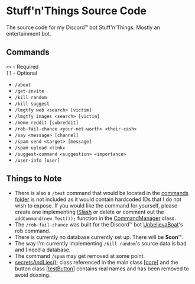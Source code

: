 # Stuff'n'Things Source Code
The source code for my Discord™ bot Stuff'n'Things. Mostly an entertainment bot.

## Commands
`<>` - Required<br>
`[]` - Optional
* `/about`
* `/get-invite`
* `/kill random`
* `/kill suggest`
* `/lmgtfy web <search> [victim]`
* `/lmgtfy images <search> [victim]`
* `/meme reddit [subreddit]`
* `/rob-fail-chance <your-net-worth> <their-cash>`
* `/say <message> [channel]`
* `/spam send <target> [message]`
* `/spam upload <link>`
* `/suggest-command <suggestion> <importance>`
* `/user-info [user]`

## Things to Note
* There is also a `/test` command that would be located in the [commands folder]() is not included as it would contain hardcoded IDs that I do not wish to expose. If you would like the command for yourself, please create one implementing [ISlash]() or delete or comment out the `addCommand(new Test());` function in the [CommandManager]() class.
* The `/rob-fail-chance` was built for the Discord™ bot [UnbelievaBoat](https://unbelievaboat.com/)'s rob command.
* There is currently no database currently set up. There will be **Soon™**.
* The way I'm currently implementing `/kill random`'s source data is bad and I need a database.
* The command `/spam` may get removed at some point.
* [secretsAndLies();]() class referenced in the main class [[core]()] and the button class [[testButton]()] contains real names and has been removed to avoid doxxing.